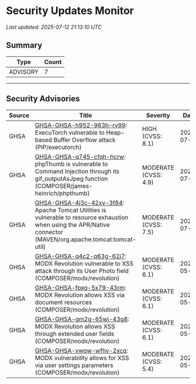 # Security Updates Monitor

*Last updated: 2025-07-12 21:13:10 UTC*

## Summary
| Type | Count |
|------|-------|
| ADVISORY | 7 |

---

## Security Advisories

| Source | Title | Severity | Date |
|--------|-------|----------|------|
| GHSA | [GHSA-GHSA-h952-963h-rv99](https://github.com/advisories/GHSA-h952-963h-rv99): ExecuTorch vulnerable to Heap-based Buffer Overflow attack (PIP/executorch) | HIGH (CVSS: 8.1) | 2025-07-11 |
| GHSA | [GHSA-GHSA-q745-cfqh-hcrw](https://github.com/advisories/GHSA-q745-cfqh-hcrw): phpThumb is vulnerable to Command Injection through its gif_outputAsJpeg function (COMPOSER/james-heinrich/phpthumb) | MODERATE (CVSS: 4.9) | 2025-07-11 |
| GHSA | [GHSA-GHSA-4j3c-42xv-3f84](https://github.com/advisories/GHSA-4j3c-42xv-3f84): Apache Tomcat Utilities is vulnerable to resource exhaustion when using the APR/Native connector (MAVEN/org.apache.tomcat:tomcat-util) | MODERATE (CVSS: 7.5) | 2025-07-10 |
| GHSA | [GHSA-GHSA-q4c2-q63g-62j7](https://github.com/advisories/GHSA-q4c2-q63g-62j7): MODX Revolution vulnerable to XSS attack through its User Photo field (COMPOSER/modx/revolution) | MODERATE (CVSS: 6.1) | 2022-05-14 |
| GHSA | [GHSA-GHSA-fpxg-5x79-43rm](https://github.com/advisories/GHSA-fpxg-5x79-43rm): MODX Revolution allows XSS via document resources (COMPOSER/modx/revolution) | MODERATE (CVSS: 6.1) | 2022-05-14 |
| GHSA | [GHSA-GHSA-gm2g-65wj-43g8](https://github.com/advisories/GHSA-gm2g-65wj-43g8): MODX Revolution allows XSS through extended user fields (COMPOSER/modx/revolution) | MODERATE (CVSS: 6.1) | 2022-05-14 |
| GHSA | [GHSA-GHSA-vwqw-wfhv-2xcq](https://github.com/advisories/GHSA-vwqw-wfhv-2xcq): MODX vulnerability allows for XSS via user settings parameters (COMPOSER/modx/revolution) | MODERATE (CVSS: 5.4) | 2022-05-13 |

